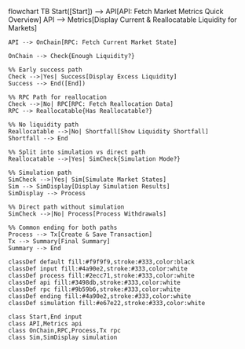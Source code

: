 flowchart TB
Start([Start]) --> API[API: Fetch Market Metrics Quick Overview]
API --> Metrics[Display Current & Reallocatable Liquidity for Markets]

    API --> OnChain[RPC: Fetch Current Market State]

    OnChain --> Check{Enough Liquidity?}

    %% Early success path
    Check -->|Yes| Success[Display Excess Liquidity]
    Success --> End([End])

    %% RPC Path for reallocation
    Check -->|No| RPC[RPC: Fetch Reallocation Data]
    RPC --> Reallocatable{Has Reallocatable?}

    %% No liquidity path
    Reallocatable -->|No| Shortfall[Show Liquidity Shortfall]
    Shortfall --> End

    %% Split into simulation vs direct path
    Reallocatable -->|Yes| SimCheck{Simulation Mode?}

    %% Simulation path
    SimCheck -->|Yes| Sim[Simulate Market States]
    Sim --> SimDisplay[Display Simulation Results]
    SimDisplay --> Process

    %% Direct path without simulation
    SimCheck -->|No| Process[Process Withdrawals]

    %% Common ending for both paths
    Process --> Tx[Create & Save Transaction]
    Tx --> Summary[Final Summary]
    Summary --> End

    classDef default fill:#f9f9f9,stroke:#333,color:black
    classDef input fill:#4a90e2,stroke:#333,color:white
    classDef process fill:#2ecc71,stroke:#333,color:white
    classDef api fill:#3498db,stroke:#333,color:white
    classDef rpc fill:#9b59b6,stroke:#333,color:white
    classDef ending fill:#4a90e2,stroke:#333,color:white
    classDef simulation fill:#e67e22,stroke:#333,color:white

    class Start,End input
    class API,Metrics api
    class OnChain,RPC,Process,Tx rpc
    class Sim,SimDisplay simulation
